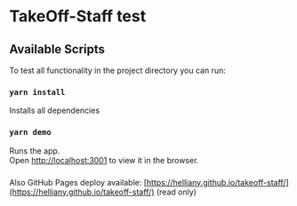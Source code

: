# TakeOff-Staff test

## Available Scripts

To test all functionality in the project directory you can run:

### `yarn install`
Installs all dependencies

### `yarn demo`

Runs the app.\
Open [http://localhost:3001](http://localhost:3001) to view it in the browser.

###
Also GitHub Pages deploy available: [https://helliany.github.io/takeoff-staff/](https://helliany.github.io/takeoff-staff/) (read only)
